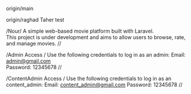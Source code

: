 origin/main

origin/raghad
Taher test

/Nour/
A simple web-based movie platform built with Laravel.  
This project is under development and aims to allow users to browse, rate, and manage movies.
//

/Admin Access /
Use the following credentials to log in as an admin:
Email: admin@gmail.com  
Password: 12345678
//

/ContentAdmin Access /
Use the following credentials to log in as an content_admin:
Email: content_admin@gmail.com
Password: 12345678
//
